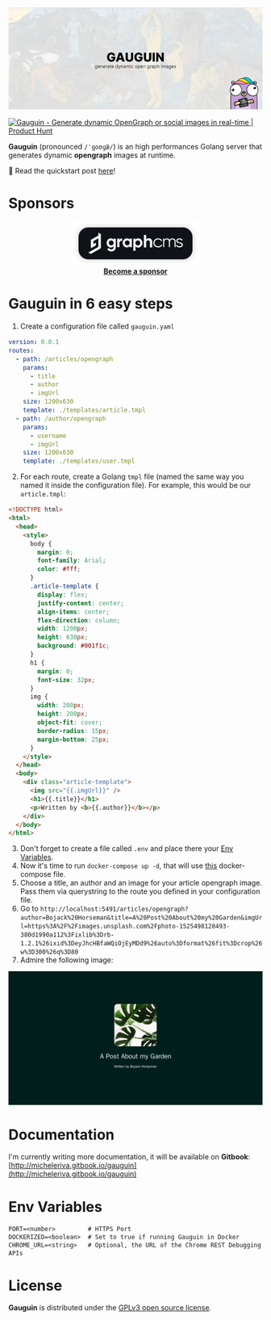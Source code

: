 <img src="/assets/cover.png" alt="Gauguin - Generate opengraph images at runtime" />

<a href="https://www.producthunt.com/posts/gauguin?utm_source=badge-featured&utm_medium=badge&utm_souce=badge-gauguin" target="_blank"><img src="https://api.producthunt.com/widgets/embed-image/v1/featured.svg?post_id=276795&theme=dark" alt="Gauguin - Generate dynamic OpenGraph or social images in real-time | Product Hunt" style="width: 250px; height: 54px;" width="250" height="54"  align="center"/></a>

**Gauguin** (pronounced `/ˈɡoʊɡæ̃/`) is an high performances Golang server that generates dynamic **opengraph** images at runtime.

🎉 Read the quickstart post [here](https://levelup.gitconnected.com/generate-dynamic-opengraph-images-using-gauguin-b53c5dc8ec2f)!

# Sponsors

<div align="center">
  <a href="https://graphcms.com?utm_source=https://github.com/micheleriva/krabs">
    <img src="/assets/sponsor-graphcms.svg" alt="GraphCMS" target="_blank" width="250px" />
  </a>

  <br />
  <a align="center" href="https://github.com/sponsors/micheleriva" target="_blank">
    <b>Become a sponsor</b>
  </a>
</div>

# Gauguin in 6 easy steps

1) Create a configuration file called `gauguin.yaml`

```yml
version: 0.0.1
routes:
  - path: /articles/opengraph
    params:
      - title
      - author
      - imgUrl
    size: 1200x630
    template: ./templates/article.tmpl
  - path: /author/opengraph
    params:
      - username
      - imgUrl
    size: 1200x630
    template: ./templates/user.tmpl
```

2) For each route, create a Golang `tmpl` file (named the same way you named it inside the configuration file). 
For example, this would be our `article.tmpl`:

```html
<!DOCTYPE html>
<html>
  <head>
    <style>
      body {
        margin: 0;
        font-family: Arial;
        color: #fff;
      }
      .article-template {
        display: flex;
        justify-content: center;
        align-items: center;
        flex-direction: column;
        width: 1200px;
        height: 630px;
        background: #001f1c;
      }
      h1 {
        margin: 0;
        font-size: 32px;
      }
      img {
        width: 200px;
        height: 200px;
        object-fit: cover;
        border-radius: 15px;
        margin-bottom: 25px;
      }
    </style>
  </head>
  <body>
    <div class="article-template">
      <img src="{{.imgUrl}}" />
      <h1>{{.title}}</h1>
      <p>Written by <b>{{.author}}</b></p>
    </div>
  </body>
</html>
```
3) Don't forget to create a file called `.env` and place there your [Env Variables](#Env-Variables).
4) Now it's time to run `docker-compose up -d`, that will use [this](/docker-compose.yaml) docker-compose file.
5) Choose a title, an author and an image for your article opengraph image. Pass them via querystring to the route you defined in your configuration file.
6) Go to `http://localhost:5491/articles/opengraph?author=Bojack%20Horseman&title=A%20Post%20About%20my%20Garden&imgUrl=https%3A%2F%2Fimages.unsplash.com%2Fphoto-1525498128493-380d1990a112%3Fixlib%3Drb-1.2.1%26ixid%3DeyJhcHBfaWQiOjEyMDd9%26auto%3Dformat%26fit%3Dcrop%26w%3D300%26q%3D80`
7) Admire the following image:

<img src="/assets/example.jpeg" alt="Gauguin opengraph image example" />

# Documentation

I'm currently writing more documentation, it will be available on **Gitbook**: [http://micheleriva.gitbook.io/gauguin](http://micheleriva.gitbook.io/gauguin)

# Env Variables
```env
PORT=<number>         # HTTPS Port
DOCKERIZED=<boolean>  # Set to true if running Gauguin in Docker
CHROME_URL=<string>   # Optional, the URL of the Chrome REST Debugging APIs 
```

# License
**Gauguin** is distributed under the [GPLv3 open source license](/LICENSE.md).
